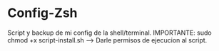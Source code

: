# Config-Zsh
Script y backup de mi config de la shell/terminal.
IMPORTANTE:
sudo chmod +x script-install.sh --> Darle permisos de ejecucion al script.

